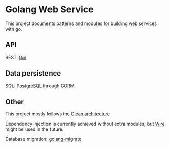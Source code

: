# Golang Web Service

This project documents patterns and modules for building web services with go.

## API

REST: [Gin](https://github.com/gin-gonic/gin)

## Data persistence

SQL: [PostgreSQL](https://www.postgresql.org/) through [GORM](https://gorm.io/)

## Other

This project mostly follows the [Clean architecture](https://blog.cleancoder.com/uncle-bob/2012/08/13/the-clean-architecture.html)

Dependency injection is currently achieved without extra modules,
but [Wire](https://github.com/google/wire) might be used in the future.

Database migration: [golang-migrate](https://github.com/golang-migrate/migrate)
